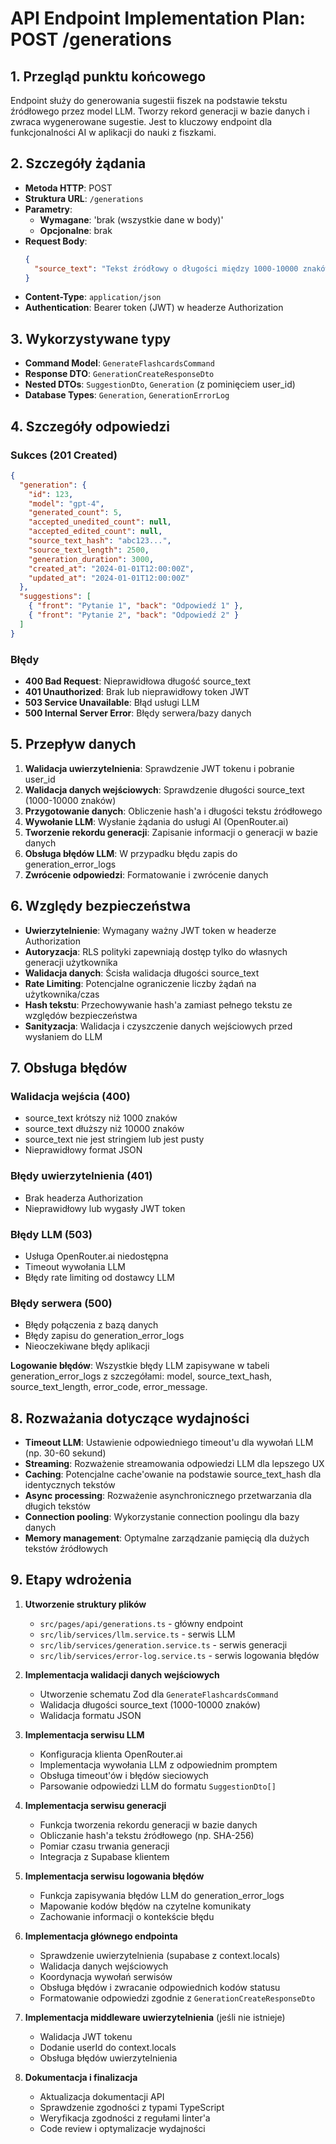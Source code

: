# API Endpoint Implementation Plan: POST /generations

## 1. Przegląd punktu końcowego

Endpoint służy do generowania sugestii fiszek na podstawie tekstu źródłowego przez model LLM. Tworzy rekord generacji w bazie danych i zwraca wygenerowane sugestie. Jest to kluczowy endpoint dla funkcjonalności AI w aplikacji do nauki z fiszkami.

## 2. Szczegóły żądania

- **Metoda HTTP**: POST
- **Struktura URL**: `/generations`
- **Parametry**:
  - **Wymagane**: 'brak (wszystkie dane w body)'
  - **Opcjonalne**: brak
- **Request Body**:
  ```json
  {
    "source_text": "Tekst źródłowy o długości między 1000-10000 znaków"
  }
  ```
- **Content-Type**: `application/json`
- **Authentication**: Bearer token (JWT) w headerze Authorization

## 3. Wykorzystywane typy

- **Command Model**: `GenerateFlashcardsCommand`
- **Response DTO**: `GenerationCreateResponseDto`
- **Nested DTOs**: `SuggestionDto`, `Generation` (z pominięciem user_id)
- **Database Types**: `Generation`, `GenerationErrorLog`

## 4. Szczegóły odpowiedzi

### Sukces (201 Created)

```json
{
  "generation": {
    "id": 123,
    "model": "gpt-4",
    "generated_count": 5,
    "accepted_unedited_count": null,
    "accepted_edited_count": null,
    "source_text_hash": "abc123...",
    "source_text_length": 2500,
    "generation_duration": 3000,
    "created_at": "2024-01-01T12:00:00Z",
    "updated_at": "2024-01-01T12:00:00Z"
  },
  "suggestions": [
    { "front": "Pytanie 1", "back": "Odpowiedź 1" },
    { "front": "Pytanie 2", "back": "Odpowiedź 2" }
  ]
}
```

### Błędy

- **400 Bad Request**: Nieprawidłowa długość source_text
- **401 Unauthorized**: Brak lub nieprawidłowy token JWT
- **503 Service Unavailable**: Błąd usługi LLM
- **500 Internal Server Error**: Błędy serwera/bazy danych

## 5. Przepływ danych

1. **Walidacja uwierzytelnienia**: Sprawdzenie JWT tokenu i pobranie user_id
2. **Walidacja danych wejściowych**: Sprawdzenie długości source_text (1000-10000 znaków)
3. **Przygotowanie danych**: Obliczenie hash'a i długości tekstu źródłowego
4. **Wywołanie LLM**: Wysłanie żądania do usługi AI (OpenRouter.ai)
5. **Tworzenie rekordu generacji**: Zapisanie informacji o generacji w bazie danych
6. **Obsługa błędów LLM**: W przypadku błędu zapis do generation_error_logs
7. **Zwrócenie odpowiedzi**: Formatowanie i zwrócenie danych

## 6. Względy bezpieczeństwa

- **Uwierzytelnienie**: Wymagany ważny JWT token w headerze Authorization
- **Autoryzacja**: RLS polityki zapewniają dostęp tylko do własnych generacji użytkownika
- **Walidacja danych**: Ścisła walidacja długości source_text
- **Rate Limiting**: Potencjalne ograniczenie liczby żądań na użytkownika/czas
- **Hash tekstu**: Przechowywanie hash'a zamiast pełnego tekstu ze względów bezpieczeństwa
- **Sanityzacja**: Walidacja i czyszczenie danych wejściowych przed wysłaniem do LLM

## 7. Obsługa błędów

### Walidacja wejścia (400)

- source_text krótszy niż 1000 znaków
- source_text dłuższy niż 10000 znaków
- source_text nie jest stringiem lub jest pusty
- Nieprawidłowy format JSON

### Błędy uwierzytelnienia (401)

- Brak headerza Authorization
- Nieprawidłowy lub wygasły JWT token

### Błędy LLM (503)

- Usługa OpenRouter.ai niedostępna
- Timeout wywołania LLM
- Błędy rate limiting od dostawcy LLM

### Błędy serwera (500)

- Błędy połączenia z bazą danych
- Błędy zapisu do generation_error_logs
- Nieoczekiwane błędy aplikacji

**Logowanie błędów**: Wszystkie błędy LLM zapisywane w tabeli generation_error_logs z szczegółami: model, source_text_hash, source_text_length, error_code, error_message.

## 8. Rozważania dotyczące wydajności

- **Timeout LLM**: Ustawienie odpowiedniego timeout'u dla wywołań LLM (np. 30-60 sekund)
- **Streaming**: Rozważenie streamowania odpowiedzi LLM dla lepszego UX
- **Caching**: Potencjalne cache'owanie na podstawie source_text_hash dla identycznych tekstów
- **Async processing**: Rozważenie asynchronicznego przetwarzania dla długich tekstów
- **Connection pooling**: Wykorzystanie connection poolingu dla bazy danych
- **Memory management**: Optymalne zarządzanie pamięcią dla dużych tekstów źródłowych

## 9. Etapy wdrożenia

1. **Utworzenie struktury plików**

   - `src/pages/api/generations.ts` - główny endpoint
   - `src/lib/services/llm.service.ts` - serwis LLM
   - `src/lib/services/generation.service.ts` - serwis generacji
   - `src/lib/services/error-log.service.ts` - serwis logowania błędów

2. **Implementacja walidacji danych wejściowych**

   - Utworzenie schematu Zod dla `GenerateFlashcardsCommand`
   - Walidacja długości source_text (1000-10000 znaków)
   - Walidacja formatu JSON

3. **Implementacja serwisu LLM**

   - Konfiguracja klienta OpenRouter.ai
   - Implementacja wywołania LLM z odpowiednim promptem
   - Obsługa timeout'ów i błędów sieciowych
   - Parsowanie odpowiedzi LLM do formatu `SuggestionDto[]`

4. **Implementacja serwisu generacji**

   - Funkcja tworzenia rekordu generacji w bazie danych
   - Obliczanie hash'a tekstu źródłowego (np. SHA-256)
   - Pomiar czasu trwania generacji
   - Integracja z Supabase klientem

5. **Implementacja serwisu logowania błędów**

   - Funkcja zapisywania błędów LLM do generation_error_logs
   - Mapowanie kodów błędów na czytelne komunikaty
   - Zachowanie informacji o kontekście błędu

6. **Implementacja głównego endpointa**

   - Sprawdzenie uwierzytelnienia (supabase z context.locals)
   - Walidacja danych wejściowych
   - Koordynacja wywołań serwisów
   - Obsługa błędów i zwracanie odpowiednich kodów statusu
   - Formatowanie odpowiedzi zgodnie z `GenerationCreateResponseDto`

7. **Implementacja middleware uwierzytelnienia** (jeśli nie istnieje)

   - Walidacja JWT tokenu
   - Dodanie userId do context.locals
   - Obsługa błędów uwierzytelnienia

8. **Dokumentacja i finalizacja**
   - Aktualizacja dokumentacji API
   - Sprawdzenie zgodności z typami TypeScript
   - Weryfikacja zgodności z regułami linter'a
   - Code review i optymalizacje wydajności
